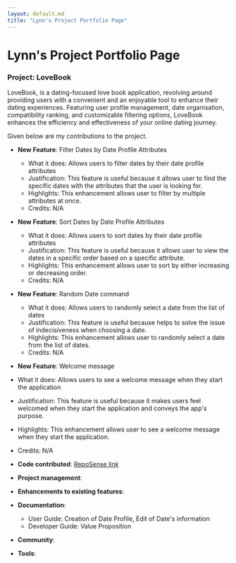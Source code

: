```yaml
---
layout: default.md
title: "Lynn's Project Portfolio Page"
---
```


# Lynn's Project Portfolio Page

### Project: LoveBook

LoveBook, is a dating-focused love book application, revolving around providing users with a convenient and an
enjoyable tool to enhance their dating experiences. Featuring user profile management, date organisation, compatibility
ranking, and customizable filtering options, LoveBook enhances the efficiency and effectiveness of your online dating
journey.

Given below are my contributions to the project.

* **New Feature**: Filter Dates by Date Profile Attributes
    * What it does: Allows users to filter dates by their date profile attributes
    * Justification: This feature is useful because it allows user to find the specific dates with the attributes that the 
    user is looking for.
    * Highlights: This enhancement allows user to filter by multiple attributes at once.
    * Credits: N/A

* **New Feature**: Sort Dates by Date Profile Attributes
    * What it does: Allows users to sort dates by their date profile attributes
    * Justification: This feature is useful because it allows user to view the dates in a specific order based on a 
    specific attribute.
    * Highlights: This enhancement allows user to sort by either increasing or decreasing order.
    * Credits: N/A

* **New Feature**: Random Date command
    * What it does: Allows users to randomly select a date from the list of dates
    * Justification: This feature is useful because helps to solve the issue of indecisiveness when choosing a date.
    * Highlights: This enhancement allows user to randomly select a date from the list of dates.
    * Credits: N/A

* **New Feature**: Welcome message
* What it does: Allows users to see a welcome message when they start the application
* Justification: This feature is useful because it makes users feel welcomed when they start the application and conveys
  the app's purpose.
* Highlights: This enhancement allows user to see a welcome message when they start the application.
* Credits: N/A

* **Code contributed**: [RepoSense link](https://nus-cs2103-ay2324s1.github.io/tp-dashboard/?search=lynnlow175&breakdown=false&sort=groupTitle%20dsc&sortWithin=title&since=2023-09-22&timeframe=commit&mergegroup=&groupSelect=groupByRepos)

* **Project management**:

* **Enhancements to existing features**:

* **Documentation**:
    * User Guide: Creation of Date Profile, Edit of Date's information
    * Developer Guide: Value Proposition

* **Community**:

* **Tools**:
